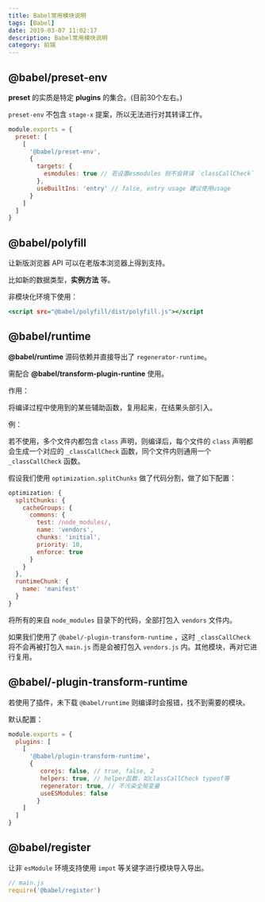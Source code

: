 ```yaml
---
title: Babel常用模块说明
tags: [Babel]
date: 2019-03-07 11:02:17
description: Babel常用模块说明
category: 前端
---
```


## @babel/preset-env

__preset__ 的实质是特定 __plugins__ 的集合。(目前30个左右。)

`preset-env` 不包含 `stage-x` 提案，所以无法进行对其转译工作。

```.babelrc.js
module.exports = {
  preset: [
    [
      '@babel/preset-env',
      {
        targets: {
          esmodules: true // 若设置esmodules 则不会转译 `classCallCheck` 也不产生对runtime的使用
        },
        useBuiltIns: 'entry' // false, entry usage 建议使用usage
      }
    ]
  ]
}
```

## @babel/polyfill

让新版浏览器 API 可以在老版本浏览器上得到支持。

比如新的数据类型，__实例方法__ 等。

非模块化环境下使用：

```htm
<script src="@babel/polyfill/dist/polyfill.js"></script
```

## @babel/runtime

__@babel/runtime__ 源码依赖并直接导出了 `regenerator-runtime`。

需配合  __@babel/transform-plugin-runtine__ 使用。

作用：

将编译过程中使用到的某些辅助函数，复用起来，在结果头部引入。

例：

若不使用，多个文件内都包含 `class` 声明，则编译后，每个文件的 `class` 声明都会生成一个对应的 `_classCallCheck` 函数，同个文件内则通用一个 `_classCallCheck` 函数。

假设我们使用 `optimization.splitChunks` 做了代码分割，做了如下配置：

```js
optimization: {
  splitChunks: {
    cacheGroups: {
      commons: {
        test: /node_modules/,
        name: 'vendors',
        chunks: 'initial',
        priority: 10,
        enforce: true
      }
    }
  },
  runtimeChunk: {
    name: 'manifest'
  }
}
```

将所有的来自 `node_modules` 目录下的代码，全部打包入 `vendors` 文件内。

如果我们使用了 `@babel/-plugin-transform-runtime` ，这时 `_classCallCheck` 将不会再被打包入 `main.js` 而是会被打包入 `vendors.js` 内。其他模块，再对它进行复用。

## @babel/-plugin-transform-runtime

若使用了插件，未下载 `@babel/runtime` 则编译时会报错，找不到需要的模块。

默认配置：

```js
module.exports = {
  plugins: [
    [
      '@babel/plugin-transform-runtime'，
      {
         corejs: false, // true, false, 2
         helpers: true, // helper函数，如classCallCheck typeof等
      	 regenerator: true, // 不污染全局变量
      	 useESModules: false
    	}
  	]
  ]
}
```

## @babel/register

让非 `esModule` 环境支持使用 `impot` 等关键字进行模块导入导出。

```js
// main.js
require('@babel/register')
```

